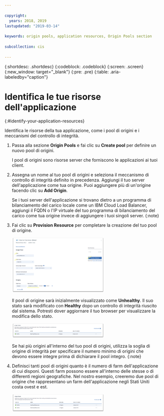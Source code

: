 ```yaml
---

copyright:
  years: 2018, 2019
lastupdated: "2019-03-14"

keywords: origin pools, application resources, Origin Pools section

subcollection: cis

---
```


{:shortdesc: .shortdesc}
{:codeblock: .codeblock}
{:screen: .screen}
{:new_window: target="_blank"}
{:pre: .pre}
{:table: .aria-labeledby="caption"}

# Identifica le tue risorse dell'applicazione
{:#identify-your-application-resources}

 Identifica le risorse della tua applicazione, come i pool di origini e i meccanismi del controllo di integrità. 
 
1. Passa alla sezione **Origin Pools** e fai clic su **Create pool** per definire un nuovo pool di origini.  

   I pool di origini sono risorse server che forniscono le applicazioni ai tuoi client.  
   
2. Assegna un nome al tuo pool di origini e seleziona il meccanismo di controllo di integrità definito in precedenza. Aggiungi il tuo server dell'applicazione come tua origine. Puoi aggiungere più di un'origine facendo clic su **Add Origin**. 

   Se i tuoi server dell'applicazione si trovano dietro a un programma di bilanciamento del carico locale come un IBM Cloud Load Balancer, aggiungi il FQDN o l'IP virtuale del tuo programma di bilanciamento del carico come tua origine invece di aggiungere i tuoi singoli server.
   {:note}
   
3. Fai clic su **Provision Resource** per completare la creazione del tuo pool di origine.   

   <img src="images/reliability8.png" alt="immagine" style="width: 300px;"/>
   
   Il pool di origine sarà inizialmente visualizzato come **Unhealthy**. Il suo stato sarà modificato con **Healthy** dopo un controllo di integrità riuscito dal sistema. Potresti dover aggiornare il tuo browser per visualizzare la modifica dello stato.  
   
   <img src="images/reliability9.png" alt="immagine" style="width: 300px;"/>
   
   Se hai più origini all'interno del tuo pool di origini, utilizza la soglia di origine di integrità per specificare il numero minimo di origini che devono essere integre prima di dichiarare il pool integro.
   {:note}
   
4. Definisci tanti pool di origini quanto è il numero di farm dell'applicazione di cui disponi. Questi farm possono essere all'interno delle stesse o di differenti
regioni geografiche. Nel nostro esempio, creeremo due pool di origine che rappresentano un farm dell'applicazione negli Stati Uniti costa ovest e est.  

   <img src="images/reliability10.png" alt="immagine" style="width: 300px;"/>
